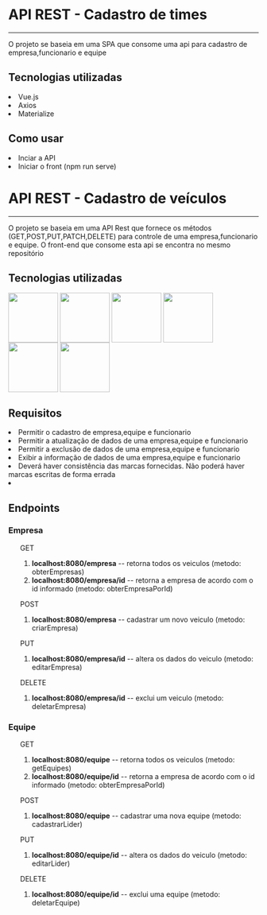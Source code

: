<h1  >API REST - Cadastro de times</h1>
 <hr>
<p align="left">O projeto se baseia em uma SPA que consome uma api para cadastro de empresa,funcionario e equipe</p>

<h2>Tecnologias utilizadas</h2>
<div style="display: inline_block">
  <li>Vue.js</li>
  <li>Axios</li>
  <li>Materialize</li>
</div>


<h2>Como usar</h2>
<div style="display: inline_block">
  <li>Inciar a API</li>
  <li>Iniciar o front (npm run serve)</li>

  <h1  >API REST - Cadastro de veículos</h1>
 <hr>
<p align="left">O projeto se baseia em uma API Rest que fornece os métodos (GET,POST,PUT,PATCH,DELETE) para controle  de uma empresa,funcionario e equipe. O front-end que consome esta api se encontra no mesmo repositório</p>

<h2>Tecnologias utilizadas</h2>

<div style="display: inline_block">

<img align="center" src="https://cdn.jsdelivr.net/npm/simple-icons@3.13.0/icons/java.svg" width=100 />

<img align="center" src="https://cdn.jsdelivr.net/npm/simple-icons@3.13.0/icons/spring.svg" width=100 />

<img align="center" src="https://cdn.jsdelivr.net/npm/simple-icons@3.13.0/icons/vue-dot-js.svg" width=100 />

<img align="center" src="https://cdn.jsdelivr.net/npm/simple-icons@3.13.0/icons/html5.svg" width=100 />

<img align="center" src="https://cdn.jsdelivr.net/npm/simple-icons@3.13.0/icons/css3.svg" width=100 />

<img align="center" src="https://cdn.jsdelivr.net/npm/simple-icons@9.19.1/icons/axios.svg" width=100 />
       
</div>


<h2>Requisitos</h2>
  <li>Permitir o cadastro de empresa,equipe e funcionario</li>
  <li>Permitir a atualização de dados de uma empresa,equipe e funcionario</li>
  <li>Permitir a exclusão de dados de uma empresa,equipe e funcionario</li>
  <li>Exibir a informação  de dados de uma empresa,equipe e funcionario</li>
  <li>Deverá haver consistência das marcas fornecidas. Não poderá haver marcas escritas de forma errada<li>


<h2>Endpoints</h2>
<h3>Empresa</h3>
<ol>GET<ol>
  <li><b>localhost:8080/empresa</b> -- retorna todos os veiculos (metodo: obterEmpresas)</li>
  <li><b>localhost:8080/empresa/id</b> -- retorna a empresa de acordo com o id informado (metodo: obterEmpresaPorId)</li>
</ol>
</ol>

<ol>POST<ol>
  <li><b>localhost:8080/empresa</b> -- cadastrar um novo veiculo (metodo: criarEmpresa)</li>
</ol>
</ol>


<ol>PUT<ol>
  <li><b>localhost:8080/empresa/id</b> -- altera os dados do veiculo  (metodo: editarEmpresa)</li>
</ol>
</ol>




<ol>DELETE<ol>
  <li><b>localhost:8080/empresa/id</b> -- exclui um veiculo (metodo: deletarEmpresa)</li>
</ol>
</ol>



<h3>Equipe</h3>
<ol>GET<ol>
  <li><b>localhost:8080/equipe</b> -- retorna todos os veiculos (metodo: getEquipes)</li>
  <li><b>localhost:8080/equipe/id</b> -- retorna a empresa de acordo com o id informado (metodo: obterEmpresaPorId)</li>
</ol>
</ol>

<ol>POST<ol>
  <li><b>localhost:8080/equipe</b> -- cadastrar uma nova equipe (metodo: cadastrarLider)</li>
</ol>
</ol>


<ol>PUT<ol>
  <li><b>localhost:8080/equipe/id</b> -- altera os dados do veiculo  (metodo: editarLider)</li>
</ol>
</ol>




<ol>DELETE<ol>
  <li><b>localhost:8080/equipe/id</b> -- exclui uma equipe (metodo: deletarEquipe)</li>
</ol>
</ol>




